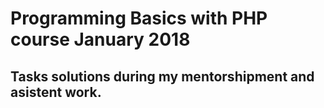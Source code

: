 # Programming Basics with PHP course January 2018 #

## Tasks solutions during my mentorshipment and asistent work. ##